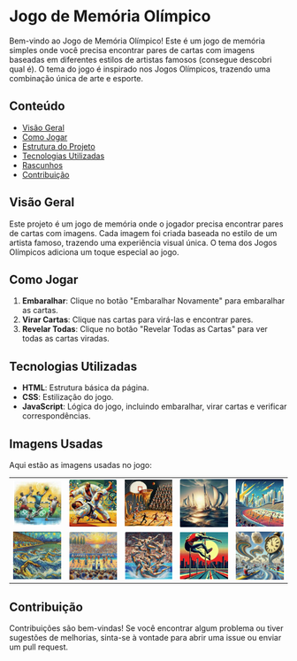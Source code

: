 # Jogo de Memória Olímpico

Bem-vindo ao Jogo de Memória Olímpico! Este é um jogo de memória simples onde você precisa encontrar pares de cartas com imagens baseadas em diferentes estilos de artistas famosos (consegue descobri qual é). O tema do jogo é inspirado nos Jogos Olímpicos, trazendo uma combinação única de arte e esporte.

## Conteúdo

- [Visão Geral](#visão-geral)
- [Como Jogar](#como-jogar)
- [Estrutura do Projeto](#estrutura-do-projeto)
- [Tecnologias Utilizadas](#tecnologias-utilizadas)
- [Rascunhos](#rascunhos)
- [Contribuição](#contribuição)


## Visão Geral

Este projeto é um jogo de memória onde o jogador precisa encontrar pares de cartas com imagens. Cada imagem foi criada baseada no estilo de um artista famoso, trazendo uma experiência visual única. O tema dos Jogos Olímpicos adiciona um toque especial ao jogo.

## Como Jogar

1. **Embaralhar**: Clique no botão "Embaralhar Novamente" para embaralhar as cartas.
2. **Virar Cartas**: Clique nas cartas para virá-las e encontrar pares.
3. **Revelar Todas**: Clique no botão "Revelar Todas as Cartas" para ver todas as cartas viradas.

## Tecnologias Utilizadas

- **HTML**: Estrutura básica da página.
- **CSS**: Estilização do jogo.
- **JavaScript**: Lógica do jogo, incluindo embaralhar, virar cartas e verificar correspondências.

## Imagens Usadas

Aqui estão as imagens usadas no jogo:

<table>
  <tr>
    <td><img src="img/img1.png" alt="Imagem 1" width="100"></td>
    <td><img src="img/img2.png" alt="Imagem 2" width="100"></td>
    <td><img src="img/img3.png" alt="Imagem 3" width="100"></td>
    <td><img src="img/img4.png" alt="Imagem 4" width="100"></td>
    <td><img src="img/img5.png" alt="Imagem 5" width="100"></td>
  </tr>
  <tr>
    <td><img src="img/img6.png" alt="Imagem 6" width="100"></td>
    <td><img src="img/img7.png" alt="Imagem 7" width="100"></td>
    <td><img src="img/img8.png" alt="Imagem 8" width="100"></td>
    <td><img src="img/img9.png" alt="Imagem 9" width="100"></td>
    <td><img src="img/img10.png" alt="Imagem 10" width="100"></td>
  </tr>

</table>

## Contribuição

Contribuições são bem-vindas! Se você encontrar algum problema ou tiver sugestões de melhorias, sinta-se à vontade para abrir uma issue ou enviar um pull request.

